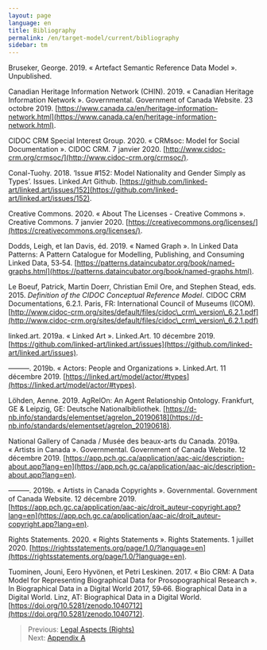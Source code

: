 ```yaml
---
layout: page
language: en
title: Bibliography
permalink: /en/target-model/current/bibliography
sidebar: tm
---
```

<!-- [Back to the Table of Contents](/collections-model/en/target-model/current/information#table-of-contents)
 -->


<a name="bruseker-2019"></a>Bruseker, George. 2019. « Artefact Semantic Reference Data Model ». Unpublished.

<a name="canadian-heritage-information-network-chin-2019"></a>Canadian Heritage Information Network (CHIN). 2019. « Canadian Heritage Information Network ». Governmental. Government of Canada Website. 23 octobre 2019. [https://www.canada.ca/en/heritage-information-network.html](https://www.canada.ca/en/heritage-information-network.html).



<a name="cidoc-crm-special-interest-group-2020"></a>CIDOC CRM Special Interest Group. 2020. « CRMsoc: Model for Social Documentation ». CIDOC CRM. 7 janvier 2020. [http://www.cidoc-crm.org/crmsoc/](http://www.cidoc-crm.org/crmsoc/).

<a name="conal-tuohy-2018"></a>Conal-Tuohy. 2018. ‘Issue #152: Model Nationality and Gender Simply as Types’. Issues. Linked.Art Github. [https://github.com/linked-art/linked.art/issues/152](https://github.com/linked-art/linked.art/issues/152).

<a name="creative-commons-2020"></a>Creative Commons. 2020. « About The Licenses - Creative Commons ». Creative Commons. 7 janvier 2020. [https://creativecommons.org/licenses/](https://creativecommons.org/licenses/).

<a name="dodds-and-davis-2019"></a>Dodds, Leigh, et Ian Davis, éd. 2019. « Named Graph ». In Linked Data Patterns: A Pattern Catalogue for Modelling, Publishing, and Consuming Linked Data, 53‑54. [https://patterns.dataincubator.org/book/named-graphs.html](https://patterns.dataincubator.org/book/named-graphs.html).



<a name="le-boeuf-et-al-2015"></a>Le Boeuf, Patrick, Martin Doerr, Christian Emil Ore, and Stephen Stead, eds. 2015. *Definition of the CIDOC Conceptual Reference Model*. CIDOC CRM Documentations, 6.2.1. Paris, FR: International Council of Museums (ICOM). [http://www.cidoc-crm.org/sites/default/files/cidoc\_crm\_version\_6.2.1.pdf](http://www.cidoc-crm.org/sites/default/files/cidoc\_crm\_version\_6.2.1.pdf)

<a name="linked-art-2019a"></a>linked.art. 2019a. « Linked Art ». Linked.Art. 10 décembre 2019. [https://github.com/linked-art/linked.art/issues](https://github.com/linked-art/linked.art/issues).

<a name="linked-art-2019b"></a>———. 2019b. « Actors: People and Organizations ». Linked.Art. 11 décembre 2019. [https://linked.art/model/actor/#types](https://linked.art/model/actor/#types).

<a name="lohden-2019"></a>Löhden, Aenne. 2019. AgRelOn: An Agent Relationship Ontology. Frankfurt, GE & Leipzig, GE: Deutsche Nationalbibliothek. [https://d-nb.info/standards/elementset/agrelon_20190618](https://d-nb.info/standards/elementset/agrelon_20190618).

<a name="national-gallery-of-canada-musée-des-beaux-arts-du-canada-2019a"></a>National Gallery of Canada / Musée des beaux-arts du Canada. 2019a. « Artists in Canada ». Governmental. Government of Canada Website. 12 décembre 2019. [https://app.pch.gc.ca/application/aac-aic/description-about.app?lang=en](https://app.pch.gc.ca/application/aac-aic/description-about.app?lang=en).

<a name="national-gallery-of-canada-musée-des-beaux-arts-du-canada-2019b"></a>———. 2019b. « Artists in Canada Copyrights ». Governmental. Government of Canada Website. 12 décembre 2019. [https://app.pch.gc.ca/application/aac-aic/droit_auteur-copyright.app?lang=en](https://app.pch.gc.ca/application/aac-aic/droit_auteur-copyright.app?lang=en).

<a name="rights-statements-2020"></a>Rights Statements. 2020. « Rights Statements ». Rights Statements. 1 juillet 2020. [https://rightsstatements.org/page/1.0/?language=en](https://rightsstatements.org/page/1.0/?language=en).

<a name="tuominen-hyvonen-and-leskinen-2017"></a>Tuominen, Jouni, Eero Hyvönen, et Petri Leskinen. 2017. « Bio CRM: A Data Model for Representing Biographical Data for Prosopographical Research ». In Biographical Data in a Digital World 2017, 59‑66. Biographical Data in a Digital World. Linz, AT: Biographical Data in a Digital World. [https://doi.org/10.5281/zenodo.1040712](https://doi.org/10.5281/zenodo.1040712).


> Previous: [Legal Aspects (Rights)](/collections-model/en/target-model/current/legal-aspects-rights)<br>Next: [Appendix A](/collections-model/en/target-model/current/appendix-a-data-provenance)